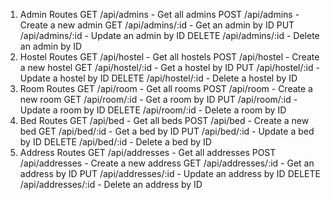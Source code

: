 1. Admin Routes
GET /api/admins - Get all admins
POST /api/admins - Create a new admin
GET /api/admins/:id - Get an admin by ID
PUT /api/admins/:id - Update an admin by ID
DELETE /api/admins/:id - Delete an admin by ID
2. Hostel Routes
GET /api/hostel - Get all hostels
POST /api/hostel - Create a new hostel
GET /api/hostel/:id - Get a hostel by ID
PUT /api/hostel/:id - Update a hostel by ID
DELETE /api/hostel/:id - Delete a hostel by ID
3. Room Routes
GET /api/room - Get all rooms
POST /api/room - Create a new room
GET /api/room/:id - Get a room by ID
PUT /api/room/:id - Update a room by ID
DELETE /api/room/:id - Delete a room by ID
4. Bed Routes
GET /api/bed - Get all beds
POST /api/bed - Create a new bed
GET /api/bed/:id - Get a bed by ID
PUT /api/bed/:id - Update a bed by ID
DELETE /api/bed/:id - Delete a bed by ID
5. Address Routes
GET /api/addresses - Get all addresses
POST /api/addresses - Create a new address
GET /api/addresses/:id - Get an address by ID
PUT /api/addresses/:id - Update an address by ID
DELETE /api/addresses/:id - Delete an address by ID